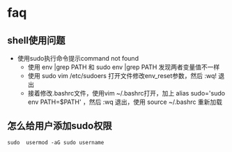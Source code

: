 # faq

## shell使用问题
- 使用sudo执行命令提示command not found
    - 使用 env |grep PATH 和 sudo env |grep PATH 发现两者变量值不一样
    - 使用 sudo vim /etc/sudoers 打开文件修改env_reset参数，然后 :wq! 退出
    - 接着修改.bashrc文件，使用vim ~/.bashrc打开，加上 alias sudo='sudo env PATH=$PATH' ，然后 :wq 退出，使用 source ~/.bashrc 重新加载

## 怎么给用户添加sudo权限
```
sudo  usermod -aG sudo username
```